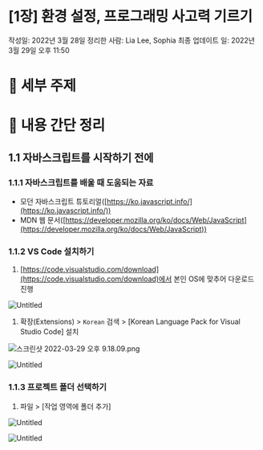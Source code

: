 # [1장] 환경 설정, 프로그래밍 사고력 기르기

작성일: 2022년 3월 28일
정리한 사람: Lia Lee, Sophia
최종 업데이트 일: 2022년 3월 29일 오후 11:50

# 📕 세부 주제

# 📝 내용 간단 정리

## 1.1 자바스크립트를 시작하기 전에

### 1.1.1 자바스크립트를 배울 때 도움되는 자료

- 모던 자바스크립트 튜토리얼([https://ko.javascript.info/](https://ko.javascript.info/))
- MDN 웹 문서([https://developer.mozilla.org/ko/docs/Web/JavaScript](https://developer.mozilla.org/ko/docs/Web/JavaScript))

### **1.1.2 VS Code 설치하기**

1. [https://code.visualstudio.com/download](https://code.visualstudio.com/download)에서 본인 OS에 맞추어 다운로드 진행

![Untitled](%5B1%E1%84%8C%E1%85%A1%E1%86%BC%5D%20%E1%84%92%E1%85%AA%E1%86%AB%20e13e7/Untitled.png)

1. 확장(Extensions) > `Korean` 검색 > [Korean Language Pack for Visual Studio Code] 설치

![스크린샷 2022-03-29 오후 9.18.09.png](%5B1%E1%84%8C%E1%85%A1%E1%86%BC%5D%20%E1%84%92%E1%85%AA%E1%86%AB%20e13e7/%E1%84%89%E1%85%B3%E1%84%8F%E1%85%B3%E1%84%85%E1%85%B5%E1%86%AB%E1%84%89%E1%85%A3%E1%86%BA_2022-03-29_%E1%84%8B%E1%85%A9%E1%84%92%E1%85%AE_9.18.09.png)

![Untitled](%5B1%E1%84%8C%E1%85%A1%E1%86%BC%5D%20%E1%84%92%E1%85%AA%E1%86%AB%20e13e7/Untitled%201.png)

### **1.1.3 프로젝트 폴더 선택하기**

1. 파일 > [작업 영역에 폴더 추가] 

![Untitled](%5B1%E1%84%8C%E1%85%A1%E1%86%BC%5D%20%E1%84%92%E1%85%AA%E1%86%AB%20e13e7/Untitled%202.png)

![Untitled](%5B1%E1%84%8C%E1%85%A1%E1%86%BC%5D%20%E1%84%92%E1%85%AA%E1%86%AB%20e13e7/Untitled%203.png)
